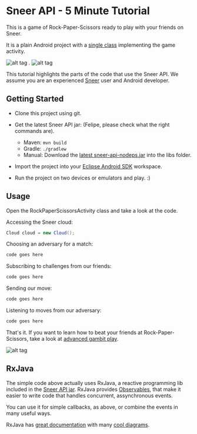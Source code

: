 Sneer API - 5 Minute Tutorial
====

This is a game of Rock-Paper-Scissors ready to play with your friends on Sneer.

It is a plain Android project with a [single class](https://github.com/felipebueno/rockpaperscissors/blob/master/src/sneerteam/tutorial/rockpaperscissors/RockPaperScissorsActivity.java) implementing the game activity.

![alt tag](http://i.imgur.com/nBrPhhz.png) . ![alt tag](http://i.imgur.com/4ESnGSw.png)

This tutorial highlights the parts of the code that use the Sneer API. We assume you are an experienced [Sneer](http://sneer.me) user and Android developer.


Getting Started
----

  - Clone this project using git.

  - Get the latest Sneer API jar: (Felipe, please check what the right commands are).
    - Maven: ```mvn build```
    - Gradle: ```./gradlew```
    - Manual: Download the [latest sneer-api-nodeps.jar](#) into the libs folder. 

  - Import the project into your [Eclipse Android SDK](http://developer.android.com/sdk/index.html) workspace.

  - Run the project on two devices or emulators and play. :)


Usage
----

Open the RockPaperScissorsActivity class and take a look at the code.

Accessing the Sneer cloud:
```JAVA
Cloud cloud = new Cloud();
```

Choosing an adversary for a match:
```JAVA
code goes here
```

Subscribing to challenges from our friends:
```JAVA
code goes here
```

Sending our move:
```JAVA
code goes here
```

Listening to moves from our adversary:
```JAVA
code goes here
```

That's it. If you want to learn how to beat your friends at Rock-Paper-Scissors, take a look at [advanced gambit play](http://www.worldrps.com/gambit-play).

![alt tag](http://i.imgur.com/x7FQgFu.png)

RxJava
----

The simple code above actually uses RxJava, a reactive programming lib included in the [Sneer API jar](#). RxJava provides [Observables](https://github.com/Netflix/RxJava/wiki/Observable), that make it easier to write code that handles concurrent, assynchronous events.

You can use it for simple callbacks, as above, or combine the events in many useful ways.

RxJava has [great documentation](https://github.com/Netflix/RxJava/wiki/Observable) with many [cool diagrams](https://github.com/Netflix/RxJava/wiki/Combining-Observables#merge).
